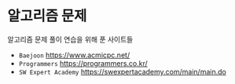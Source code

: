 # 알고리즘 문제



알고리즘 문제 풀이 연습을 위해  푼 사이트들

- `Baejoon` <https://www.acmicpc.net/>
- `Programmers` <https://programmers.co.kr/>
- `SW Expert Academy` <https://swexpertacademy.com/main/main.do>